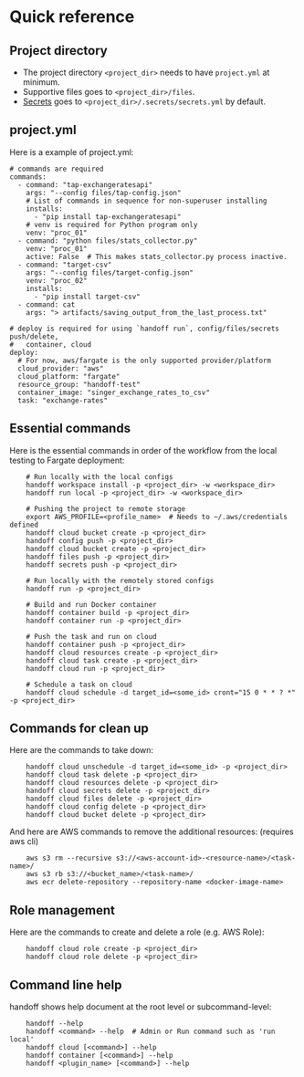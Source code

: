 # Quick reference

## Project directory

- The project directory `<project_dir>` needs to have `project.yml` at minimum.
- Supportive files goes to `<project_dir>/files`.
- [Secrets](/secrets.html) goes to `<project_dir>/.secrets/secrets.yml` by default.

## project.yml

Here is a example of project.yml:

```
# commands are required
commands:
  - command: "tap-exchangeratesapi"
    args: "--config files/tap-config.json"
    # List of commands in sequence for non-superuser installing
    installs:
      - "pip install tap-exchangeratesapi"
    # venv is required for Python program only
    venv: "proc_01"
  - command: "python files/stats_collector.py"
    venv: "proc_01"
    active: False  # This makes stats_collector.py process inactive.
  - command: "target-csv"
    args: "--config files/target-config.json"
    venv: "proc_02"
    installs:
      - "pip install target-csv"
  - command: cat
    args: "> artifacts/saving_output_from_the_last_process.txt"

# deploy is required for using `handoff run`, config/files/secrets push/delete,
#   container, cloud
deploy:
  # For now, aws/fargate is the only supported provider/platform
  cloud_provider: "aws"
  cloud_platform: "fargate"
  resource_group: "handoff-test"
  container_image: "singer_exchange_rates_to_csv"
  task: "exchange-rates"
```

## Essential commands

Here is the essential commands in order of the workflow from the local testing
to Fargate deployment:

```
    # Run locally with the local configs
    handoff workspace install -p <project_dir> -w <workspace_dir>
    handoff run local -p <project_dir> -w <workspace_dir>

    # Pushing the project to remote storage
    export AWS_PROFILE=<profile_name>  # Needs to ~/.aws/credentials defined
    handoff cloud bucket create -p <project_dir>
    handoff config push -p <project_dir>
    handoff cloud bucket create -p <project_dir>
    handoff files push -p <project_dir>
    handoff secrets push -p <project_dir>

    # Run locally with the remotely stored configs
    handoff run -p <project_dir>

    # Build and run Docker container
    handoff container build -p <project_dir>
    handoff container run -p <project_dir>

    # Push the task and run on cloud
    handoff container push -p <project_dir>
    handoff cloud resources create -p <project_dir>
    handoff cloud task create -p <project_dir>
    handoff cloud run -p <project_dir>

    # Schedule a task on cloud
    handoff cloud schedule -d target_id=<some_id> cront="15 0 * * ? *" -p <project_dir>
```

## Commands for clean up

Here are the commands to take down:

```
    handoff cloud unschedule -d target_id=<some_id> -p <project_dir>
    handoff cloud task delete -p <project_dir>
    handoff cloud resources delete -p <project_dir>
    handoff cloud secrets delete -p <project_dir>
    handoff cloud files delete -p <project_dir>
    handoff cloud config delete -p <project_dir>
    handoff cloud bucket delete -p <project_dir>
```

And here are AWS commands to remove the additional resources:
(requires aws cli)

```
    aws s3 rm --recursive s3://<aws-account-id>-<resource-name>/<task-name>/
    aws s3 rb s3://<bucket_name>/<task-name>/
    aws ecr delete-repository --repository-name <docker-image-name>
```

## Role management

Here are the commands to create and delete a role (e.g. AWS Role):

```
    handoff cloud role create -p <project_dir> 
    handoff cloud role delete -p <project_dir>
```

## Command line help

handoff shows help document at the root level or subcommand-level:

```
    handoff --help
    handoff <command> --help  # Admin or Run command such as 'run local'
    handoff cloud [<command>] --help
    handoff container [<command>] --help
    handoff <plugin_name> [<command>] --help
```
